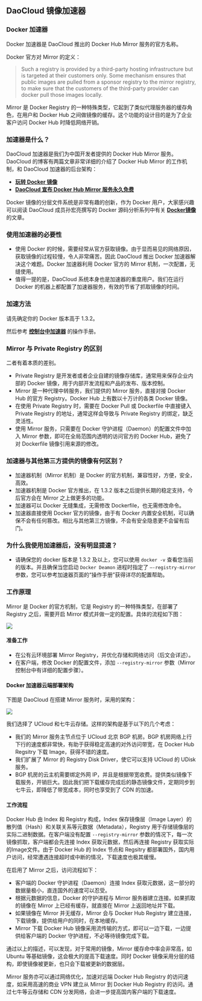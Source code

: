 ## DaoCloud 镜像加速器

<!-- TODO: 需要重构！很多内容应该放入 Q&A -->

### Docker 加速器

Docker 加速器是 DaoCloud 推出的 Docker Hub Mirror 服务的官方名称。

Docker 官方对 Mirror 的定义：

> Such a registry is provided by a third-party hosting infrastructure but is targeted at their customers only. Some mechanism ensures that public images are pulled from a sponsor registry to the mirror registry, to make sure that the customers of the third-party provider can docker pull those images locally.

Mirror 是 Docker Registry 的一种特殊类型，它起到了类似代理服务器的缓存角色，在用户和 Docker Hub 之间做镜像的缓存。这个功能的设计目的是为了企业客户访问 Docker Hub 时降低网络开销。

### 加速器是什么？

DaoCloud 加速器是我们为中国开发者提供的 Docker Hub Mirror 服务。DaoCloud 的博客有两篇文章非常详细的介绍了 Docker Hub Mirror 的工作机制，和 DaoCloud 加速器的后台架构：

* **[玩转 Docker 镜像](http://blog.daocloud.io/how-to-master-docker-image/)**
* **[DaoCloud 宣布 Docker Hub Mirror 服务永久免费](http://blog.daocloud.io/daocloud-mirror-free/)**

Docker 镜像的分层文件系统是非常有趣的创新，作为 Docker 用户，大家感兴趣可以阅读 DaoCloud 成员孙宏亮撰写的 Docker 源码分析系列中有关 **[Docker镜像](http://blog.daocloud.io/docker-source-code-analysis-part9/)** 的文章。

### 使用加速器的必要性

* 使用 Docker 的时候，需要经常从官方获取镜像。由于显而易见的网络原因，获取镜像的过程较慢，令人非常痛苦。因此 DaoCloud 推出 Docker 加速器解决这个难题。Docker 加速器利用 Docker 官方的 Mirror 机制，一次配置，无缝使用。
* 值得一提的是，DaoCloud 系统本身也是加速器的重度用户。我们在运行 Docker 的机器上都配置了加速器服务，有效的节省了抓取镜像的时间。

### 加速方法

请先确定你的 Docker 版本高于 1.3.2。

然后参考 **[控制台中加速器](https://dashboard.daocloud.io/mirror)** 的操作手册。

### Mirror 与 Private Registry 的区别

二者有着本质的差别。

* Private Registry 是开发者或者企业自建的镜像存储库，通常用来保存企业内部的 Docker 镜像，用于内部开发流程和产品的发布、版本控制。
* Mirror 是一种代理中转服务，我们提供的 Mirror 服务，直接对接 Docker Hub 的官方 Registry。Docker Hub 上有数以十万计的各类 Docker 镜像。
* 在使用 Private Registry 时，需要在 Docker Pull 或 Dockerfile 中直接键入 Private Registry 的地址，通常这样会导致与 Private Registry 的绑定，缺乏灵活性。
* 使用 Mirror 服务，只需要在 Docker 守护进程（Daemon）的配置文件中加入 Mirror 参数，即可在全局范围内透明的访问官方的 Docker Hub，避免了对 Dockerfile 镜像引用来源的修改。


### 加速器与其他第三方提供的镜像有何区别？

* 加速器机制（Mirror 机制）是 Docker 的官方机制，兼容性好，方便，安全，高效。
* 加速器机制是 Docker 官方推出，在 1.3.2 版本之后提供长期的稳定支持，今后官方会在 Mirror 之上做更多的功能。
* 加速器可以 Docker 无缝集成，无需修改 Dockerfile，也无需修改命令。
* 加速器直接使用 Docker 官方的镜像，由于有 Docker 内置安全机制，可以确保不会有任何篡改。相比与其他第三方镜像，不会有安全隐患更不会留有后门。

### 为什么我使用加速器后，没有明显提速？

* 请确保您的 docker 版本是 1.3.2 及以上，您可以使用 `docker -v` 查看您当前的版本。并且确保当您启动 `Docker Deamon` 进程时指定了 `–-registry-mirror` 参数，您可以参考加速器页面的“操作手册”获得详尽的配置帮助。

### 工作原理

Mirror 是 Docker 的官方机制，它是 Registry 的一种特殊类型，在部署了 Registry 之后，需要开启 Mirror 模式并做一定的配置。具体的流程如下图：

![](http://blog.daocloud.io/wp-content/uploads/2015/03/1.jpg)

#### 准备工作

* 在公有云环境部署 Mirror Registry，并优化存储和网络访问（后文会详述）。
* 在客户端，修改 Docker 的配置文件，添加 `--registry-mirror` 参数（Mirror 控制台中有详细的配置步骤）。

#### Docker 加速器云端部署架构

下图是 DaoCloud 在搭建 Mirror 服务时，采用的架构：

![](http://blog.daocloud.io/wp-content/uploads/2015/03/Mirror_Arch.jpg)

我们选择了 UCloud 和七牛云存储。这样的架构是基于以下的几个考虑：

* 我们的 Mirror 服务主节点位于 UCloud 北京 BGP 机房。BGP 机房网络上行下行的速度都非常快，有助于获得稳定高速的对外访问带宽，在 Docker Hub Regsitry 下载 Image，获得不错的速度。
* 我们扩展了 Mirror 的 Registry Disk Driver，使它可以支持 UCloud 的 UDisk 服务。
* BGP 机房的云主机需要绑定外网 IP，并且是根据带宽收费。提供类似镜像下载服务，开销巨大。因此我们把下载缓存完成后的静态镜像文件，定期同步到七牛云，即降低了带宽成本，同时也享受到了 CDN 的加速。

#### 工作流程

Docker Hub 由 Index 和 Registry 构成，Index 保存镜像层（Image Layer）的散列值（Hash）和关联关系等元数据（Metadata），Registry 用于存储镜像层的实际二进制数据。在客户端没有配置 `--registry-mirror` 参数的情况下，每一次镜像抓取，客户端都会先连接 Index 获取元数据，然后再连接 Registry 获取实际的Image文件。由于 Docker Hub 的 Index 节点和 Regsitry 都部署国外，国内用户访问，经常遭遇连接超时或中断的情况，下载速度也极其缓慢。

在启用了 Mirror 之后，访问流程如下：

* 客户端的 Docker 守护进程（Daemon）连接 Index 获取元数据，这一部分的数据量极小，直连国外的速度可以忍受。
* 根据元数据的信息，Docker 的守护进程与 Mirror 服务器建立连接。如果抓取的镜像在 Mirror 上已经有缓存，就直接在 Mirror 上返回地址并下载。
* 如果镜像在 Mirror 并无缓存，Mirror 会与 Docker Hub Registry 建立连接，下载镜像，提供给用户的同时，在本地缓存。
* Mirror 下载 Docker Hub 镜像采用流传输的方式，即可以一边下载，一边提供给客户端的 Docker 守护进程，不必等待镜像完成下载。

通过以上的描述，可以发现，对于常用的镜像，Mirror 缓存命中率会非常高，如 Ubuntu 等基础镜像，这会极大的提高下载速度。同时 Docker 镜像采用分层的结构，即使镜像被更新，也只会下载被更新的数据层。

Mirror 服务亦可以通过网络优化，加速对远端 Docker Hub Registry 的访问速度，如采用高速的商业 VPN 建立从 Mirror 到 Docker Hub Registry 的访问。通过七牛等云存储和 CDN 分发网络，会进一步提高国内客户端的下载速度。
